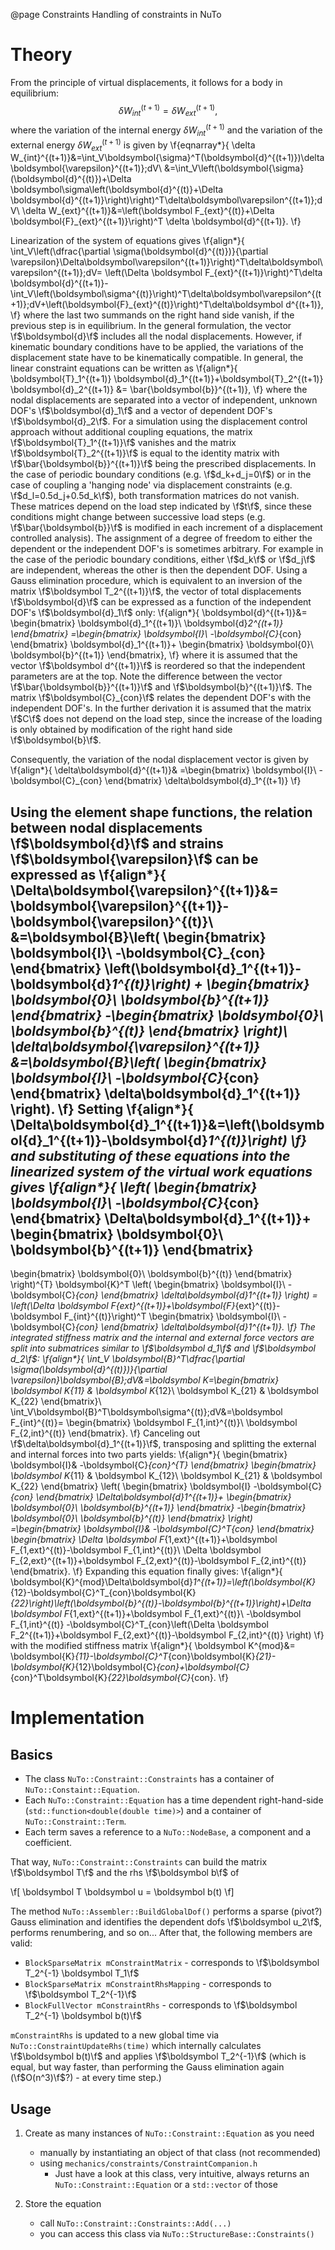 @page Constraints Handling of constraints in NuTo

# Theory

From the principle of virtual displacements, it follows for a body in equilibrium:
$$
\delta W_{int}^{(t+1)}= \delta W_{ext}^{(t+1)},
$$
where the variation of the internal energy $\delta W_{int}^{(t+1)}$ and the variation of the external energy $\delta W_{ext}^{(t+1)}$ is given by
\f{eqnarray*}{
\delta W_{int}^{(t+1)}&=\int_V\boldsymbol{\sigma}^T(\boldsymbol{d}^{(t+1)})\delta\boldsymbol{\varepsilon}^{(t+1)}\;dV\\
&=\int_V\left(\boldsymbol{\sigma}(\boldsymbol{d}^{(t)})+\Delta \boldsymbol\sigma\left(\boldsymbol{d}^{(t)}+\Delta \boldsymbol{d}^{(t+1)}\right)\right)^T\delta\boldsymbol\varepsilon^{(t+1)}\;dV\\
\delta W_{ext}^{(t+1)}&=\left(\boldsymbol F_{ext}^{(t)}+\Delta \boldsymbol{F}_{ext}^{(t+1)}\right)^T \delta \boldsymbol{d}^{(t+1)}.
\f}

Linearization of the system of equations gives
\f{align*}{
\int_V\left(\dfrac{\partial \sigma(\boldsymbol{d}^{(t)})}{\partial \varepsilon}\Delta\boldsymbol\varepsilon^{(t+1)}\right)^T\delta\boldsymbol\varepsilon^{(t+1)}\;dV=
\left(\Delta \boldsymbol F_{ext}^{(t+1)}\right)^T\delta \boldsymbol{d}^{(t+1)}-\int_V\left(\boldsymbol\sigma^{(t)}\right)^T\delta\boldsymbol\varepsilon^{(t+1)}\;dV+\left(\boldsymbol{F}_{ext}^{(t)}\right)^T\delta\boldsymbol d^{(t+1)},
\f}
where the last two summands on the right hand side vanish, if the previous step is in equilibrium. 
In the general formulation, the vector \f$\boldsymbol{d}\f$ includes all the nodal displacements. However, if kinematic boundary conditions have to be applied, the variations of the displacement state have to be kinematically compatible. In general, the linear constraint equations can be written as
\f{align*}{ 
\boldsymbol{T}_1^{(t+1)} \boldsymbol{d}_1^{(t+1)}+\boldsymbol{T}_2^{(t+1)} \boldsymbol{d}_2^{(t+1)} &= \bar{\boldsymbol{b}}^{(t+1)},
\f}
where the nodal displacements are separated into a vector of independent, unknown DOF's \f$\boldsymbol{d}_1\f$ and a vector of dependent DOF's \f$\boldsymbol{d}_2\f$. For a simulation using the displacement control approach without additional coupling equations, the matrix \f$\boldsymbol{T}_1^{(t+1)}\f$ vanishes and the matrix \f$\boldsymbol{T}_2^{(t+1)}\f$ is equal to the identity matrix with \f$\bar{\boldsymbol{b}}^{(t+1)}\f$ being the prescribed displacements. In the case of periodic boundary conditions (e.g. \f$d_k+d_j=0\f$) or in the case of coupling a 'hanging node' via displacement constraints (e.g. \f$d_l=0.5d_j+0.5d_k\f$), both transformation matrices do not vanish. These matrices depend on the load step indicated by \f$t\f$, since these conditions might change between successive load steps (e.g. \f$\bar{\boldsymbol{b}}\f$ is modified in each increment of a displacement controlled analysis). The assignment of a degree of freedom to either the dependent or the independent DOF's is sometimes arbitrary. For example in the case of the periodic boundary conditions, either \f$d_k\f$ or \f$d_j\f$ are independent, whereas the other is then the dependent DOF. Using a Gauss elimination procedure, which is equivalent to an inversion of the matrix \f$\boldsymbol T_2^{(t+1)}\f$, the vector of total displacements \f$\boldsymbol{d}\f$ can be expressed as a function of the independent DOF's \f$\boldsymbol{d}_1\f$ only:
\f{align*}{
 \boldsymbol{d}^{(t+1)}&=
\begin{bmatrix}
 \boldsymbol{d}_1^{(t+1)}\\
 \boldsymbol{d}_2^{(t+1)}
\end{bmatrix}
 =\begin{bmatrix}
                         \boldsymbol{I}\\
                         -\boldsymbol{C}_{con}
  \end{bmatrix}
 \boldsymbol{d}_1^{(t+1)}+
 \begin{bmatrix}
  \boldsymbol{0}\\
  \boldsymbol{b}^{(t+1)}
 \end{bmatrix},
\f}
where it is assumed that the vector \f$\boldsymbol d^{(t+1)}\f$ is reordered so that the independent parameters are at the top. Note the difference between the vector \f$\bar{\boldsymbol{b}}^{(t+1)}\f$  and \f$\boldsymbol{b}^{(t+1)}\f$. The matrix \f$\boldsymbol{C}_{con}\f$ relates the dependent DOF's with the independent DOF's. In the further derivation it is assumed that the matrix \f$C\f$ does not depend on the load step, since the increase of the loading is only obtained by modification of the right hand side \f$\boldsymbol{b}\f$.

Consequently, the variation of the nodal displacement vector is given by
\f{align*}{
\delta\boldsymbol{d}^{(t+1)}&
=\begin{bmatrix}
                        \boldsymbol{I}\\
                        -\boldsymbol{C}_{con}
 \end{bmatrix}
\delta\boldsymbol{d}_1^{(t+1)}
\f}

Using the element shape functions, the relation between nodal displacements \f$\boldsymbol{d}\f$ and strains \f$\boldsymbol{\varepsilon}\f$ can be expressed as
\f{align*}{
 \Delta\boldsymbol{\varepsilon}^{(t+1)}&=
 \boldsymbol{\varepsilon}^{(t+1)}- \boldsymbol{\varepsilon}^{(t)}\\
&=\boldsymbol{B}\left(
\begin{bmatrix}
\boldsymbol{I}\\
-\boldsymbol{C}_{con}
\end{bmatrix}
\left(\boldsymbol{d}_1^{(t+1)}-\boldsymbol{d}_1^{(t)}\right)
+
\begin{bmatrix}
\boldsymbol{0}\\
\boldsymbol{b}^{(t+1)}
\end{bmatrix}
-\begin{bmatrix}
\boldsymbol{0}\\
\boldsymbol{b}^{(t)}
\end{bmatrix}
\right)\\
\delta\boldsymbol{\varepsilon}^{(t+1)}
&=\boldsymbol{B}\left(
\begin{bmatrix}
\boldsymbol{I}\\
-\boldsymbol{C}_{con}
\end{bmatrix}
\delta\boldsymbol{d}_1^{(t+1)}
\right).
\f}
Setting
\f{align*}{
\Delta\boldsymbol{d}_1^{(t+1)}&=\left(\boldsymbol{d}_1^{(t+1)}-\boldsymbol{d}_1^{(t)}\right)
\f}
 and substituting of these equations into the linearized system of the virtual work equations gives
\f{align*}{
\left(
\begin{bmatrix}
\boldsymbol{I}\\
-\boldsymbol{C}_{con}
\end{bmatrix}
\Delta\boldsymbol{d}_1^{(t+1)}+
\begin{bmatrix}
\boldsymbol{0}\\
\boldsymbol{b}^{(t+1)}
\end{bmatrix}
-
\begin{bmatrix}
\boldsymbol{0}\\
\boldsymbol{b}^{(t)}
\end{bmatrix}
\right)^{T}
\boldsymbol{K}^T
\left(
\begin{bmatrix}
\boldsymbol{I}\\
-\boldsymbol{C}_{con}
\end{bmatrix}
\delta\boldsymbol{d}_1^{(t+1)}
\right)
= \left(\Delta \boldsymbol F_{ext}^{(t+1)}+\boldsymbol{F}_{ext}^{(t)}-\boldsymbol F_{int}^{(t)}\right)^T \begin{bmatrix}
                        \boldsymbol{I}\\
                        -\boldsymbol{C}_{con}
 \end{bmatrix}
\delta\boldsymbol{d}_1^{(t+1)}.
\f}
The integrated stiffness matrix and the internal and external force vectors are split into submatrices similar to \f$\boldsymbol d_1\f$ and \f$\boldsymbol d_2\f$:
\f{align*}{
\int_V \boldsymbol{B}^T\dfrac{\partial \sigma(\boldsymbol{d}^{(t)})}{\partial \varepsilon}\boldsymbol{B}\;dV&=\boldsymbol K=\begin{bmatrix}
  \boldsymbol K_{11} &  \boldsymbol K_{12}\\
   \boldsymbol K_{21} &   \boldsymbol K_{22}                                                                  \end{bmatrix}\\
\int_V\boldsymbol{B}^T\boldsymbol\sigma^{(t)}\;dV&=\boldsymbol F_{int}^{(t)}=
\begin{bmatrix}
\boldsymbol F_{1,int}^{(t)}\\
\boldsymbol F_{2,int}^{(t)}
\end{bmatrix}.
\f}
Canceling out \f$\delta\boldsymbol{d}_1^{(t+1)}\f$, transposing and splitting the external and internal forces into two parts yields:
\f{align*}{
\begin{bmatrix}
\boldsymbol{I}&
-\boldsymbol{C}_{con}^{T}
\end{bmatrix}
\begin{bmatrix}
  \boldsymbol K_{11} &  \boldsymbol K_{12}\\
   \boldsymbol K_{21} &   \boldsymbol K_{22}
\end{bmatrix}
\left(
\begin{bmatrix}
\boldsymbol{I}
-\boldsymbol{C}_{con}
\end{bmatrix}
\Delta\boldsymbol{d}_1^{(t+1)}+
\begin{bmatrix}
\boldsymbol{0}\\
\boldsymbol{b}^{(t+1)}
\end{bmatrix}
-\begin{bmatrix}
\boldsymbol{0}\\
\boldsymbol{b}^{(t)}
\end{bmatrix}
\right)
=\begin{bmatrix}
                        \boldsymbol{I}&
                        -\boldsymbol{C}^T_{con}
 \end{bmatrix}
\begin{bmatrix}
\Delta \boldsymbol F_{1,ext}^{(t+1)}+\boldsymbol F_{1,ext}^{(t)}-\boldsymbol F_{1,int}^{(t)}\\
\Delta \boldsymbol F_{2,ext}^{(t+1)}+\boldsymbol F_{2,ext}^{(t)}-\boldsymbol F_{2,int}^{(t)} 
\end{bmatrix}.
\f}
Expanding this equation finally gives:
\f{align*}{
\boldsymbol{K}^{mod}\Delta\boldsymbol{d}_1^{(t+1)}=\left(\boldsymbol{K}_{12}-\boldsymbol{C}^T_{con}\boldsymbol{K}_{22}\right)\left(\boldsymbol{b}^{(t)}-\boldsymbol{b}^{(t+1)}\right)+\Delta \boldsymbol F_{1,ext}^{(t+1)}+\boldsymbol F_{1,ext}^{(t)}\\
-\boldsymbol F_{1,int}^{(t)}
-\boldsymbol{C}^T_{con}\left(\Delta \boldsymbol F_2^{(t+1)}+\boldsymbol F_{2,ext}^{(t)}-\boldsymbol F_{2,int}^{(t)}
\right)
\f}
with the modified stiffness matrix
\f{align*}{
\boldsymbol K^{mod}&= \boldsymbol{K}_{11}-\boldsymbol{C}^T_{con}\boldsymbol{K}_{21}-\boldsymbol{K}_{12}\boldsymbol{C}_{con}+\boldsymbol{C}_{con}^T\boldsymbol{K}_{22}\boldsymbol{C}_{con}.
\f}

# Implementation

## Basics 

- The class `NuTo::Constraint::Constraints` has a container of `NuTo::Constaint::Equation`. 
- Each `NuTo::Constraint::Equation` has a time dependent right-hand-side (`std::function<double(double time)>`) and a container of `NuTo::Constraint::Term`. 
- Each term saves a reference to a `NuTo::NodeBase`, a component and a coefficient.

That way, `NuTo::Constraint::Constraints` can build the matrix \f$\boldsymbol T\f$ and the rhs \f$\boldsymbol b\f$ of

\f[
\boldsymbol T \boldsymbol u = \boldsymbol b(t)
\f]

The method `NuTo::Assembler::BuildGlobalDof()` performs a sparse (pivot?) Gauss elimination and identifies the dependent dofs \f$\boldsymbol u_2\f$, performs renumbering, and so on... After that, the following members are valid:

- `BlockSparseMatrix mConstraintMatrix` - corresponds to \f$\boldsymbol T_2^{-1} \boldsymbol T_1\f$
- `BlockSparseMatrix mConstraintRhsMapping` - corresponds to \f$\boldsymbol T_2^{-1}\f$
- `BlockFullVector mConstraintRhs` - corresponds to \f$\boldsymbol T_2^{-1} \boldsymbol b(t)\f$

`mConstraintRhs` is updated to a new global time via `NuTo::ConstraintUpdateRhs(time)` which internally calculates \f$\boldsymbol b(t)\f$ and applies \f$\boldsymbol T_2^{-1}\f$ (which is equal, but way faster, than performing the Gauss elimination again (\f$O(n^3)\f$?) - at every time step.)


## Usage

1) Create as many instances of `NuTo::Constraint::Equation` as you need
    - manually by instantiating an object of that class (not recommended)
    - using `mechanics/constraints/ConstraintCompanion.h`
        - Just have a look at this class, very intuitive, always returns an `NuTo::Constraint::Equation` or a `std::vector` of those

2) Store the equation
    - call `NuTo::Constraint::Constraints::Add(...)`
    - you can access this class via `NuTo::StructureBase::Constraints()`

